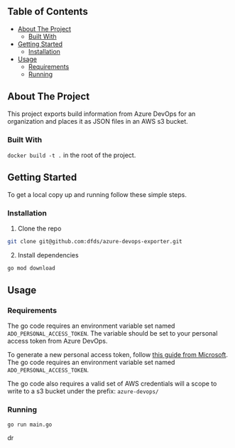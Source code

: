 <!-- TABLE OF CONTENTS -->
<!-- omit in toc -->
## Table of Contents

- [About The Project](#about-the-project)
  - [Built With](#built-with)
- [Getting Started](#getting-started)
  - [Installation](#installation)
- [Usage](#usage)
  - [Requirements](#Requirements)
  - [Running](#Running)

<!-- ABOUT THE PROJECT -->
## About The Project

This project exports build information from Azure DevOps for an organization and places it as JSON files in an AWS s3 bucket.

### Built With

`docker build -t .` in the root of the project.

<!-- GETTING STARTED -->
## Getting Started

To get a local copy up and running follow these simple steps.

### Installation
 
1. Clone the repo
```sh
git clone git@github.com:dfds/azure-devops-exporter.git
```
2. Install dependencies 
```sh
go mod download
```

## Usage

### Requirements
The go code requires an environment variable set named `ADO_PERSONAL_ACCESS_TOKEN`.
The variable should be set to your personal access token from Azure DevOps.

To generate a new personal access token, follow [this guide from Microsoft][ms-pa-token].
The go code requires an environment variable set named `ADO_PERSONAL_ACCESS_TOKEN`.

The go code also requires a valid set of AWS credentials will a scope to write to a s3 bucket under the prefix: `azure-devops/`
### Running
```shell script
go run main.go
```
[ms-pa-token]: https://docs.microsoft.com/en-us/azure/devops/organizations/accounts/use-personal-access-tokens-to-authenticate?view=azure-devops&tabs=preview-page
dr